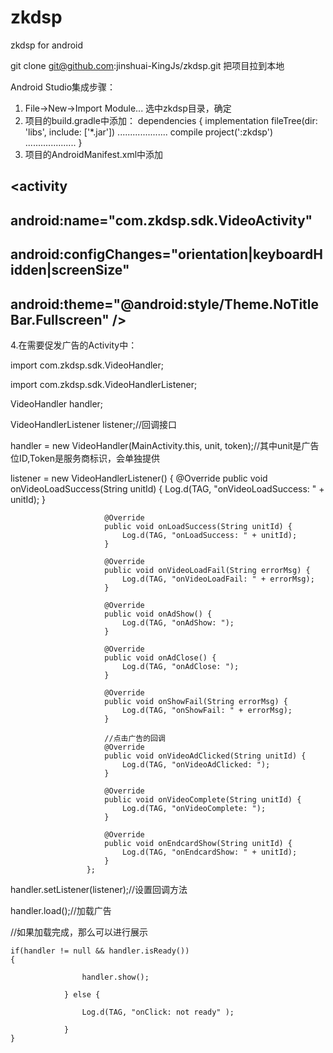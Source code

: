 # zkdsp
zkdsp for android

git clone git@github.com:jinshuai-KingJs/zkdsp.git
把项目拉到本地

Android Studio集成步骤：
1. File->New->Import Module... 选中zkdsp目录，确定
2. 项目的build.gradle中添加：
dependencies {
    implementation fileTree(dir: 'libs', include: ['*.jar'])
    ....................
    compile project(':zkdsp')
    ....................
    }
3. 项目的AndroidManifest.xml中添加

##     <activity
##            android:name="com.zkdsp.sdk.VideoActivity"
##            android:configChanges="orientation|keyboardHidden|screenSize"
##            android:theme="@android:style/Theme.NoTitleBar.Fullscreen" />

4.在需要促发广告的Activity中：

 import com.zkdsp.sdk.VideoHandler;
 
 import com.zkdsp.sdk.VideoHandlerListener;
 
 VideoHandler handler;
 
 VideoHandlerListener listener;//回调接口
 
 handler = new VideoHandler(MainActivity.this, unit, token);//其中unit是广告位ID,Token是服务商标识，会单独提供
 
 listener = new VideoHandlerListener() 
 {
                         @Override
                         public void onVideoLoadSuccess(String unitId) {
                             Log.d(TAG, "onVideoLoadSuccess: " + unitId);
                         }

                         @Override
                         public void onLoadSuccess(String unitId) {
                             Log.d(TAG, "onLoadSuccess: " + unitId);
                         }

                         @Override
                         public void onVideoLoadFail(String errorMsg) {
                             Log.d(TAG, "onVideoLoadFail: " + errorMsg);
                         }

                         @Override
                         public void onAdShow() {
                             Log.d(TAG, "onAdShow: ");
                         }

                         @Override
                         public void onAdClose() {
                             Log.d(TAG, "onAdClose: ");
                         }

                         @Override
                         public void onShowFail(String errorMsg) {
                             Log.d(TAG, "onShowFail: " + errorMsg);
                         }

                         //点击广告的回调
                         @Override
                         public void onVideoAdClicked(String unitId) {
                             Log.d(TAG, "onVideoAdClicked: ");
                         }

                         @Override
                         public void onVideoComplete(String unitId) {
                             Log.d(TAG, "onVideoComplete: ");
                         }

                         @Override
                         public void onEndcardShow(String unitId) {
                             Log.d(TAG, "onEndcardShow: " + unitId);
                         }
                     };
 handler.setListener(listener);//设置回调方法

 handler.load();//加载广告

//如果加载完成，那么可以进行展示

    if(handler != null && handler.isReady())
    {

                    handler.show();

                } else {

                    Log.d(TAG, "onClick: not ready" );

                }
    }



